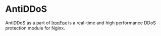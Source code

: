 AntiDDoS
==================
AntiDDoS as a part of [IronFox](https://github.com/khaleghsalehi/ironfox) is a real-time and high performance DDoS  protection  module for Nginx. 

